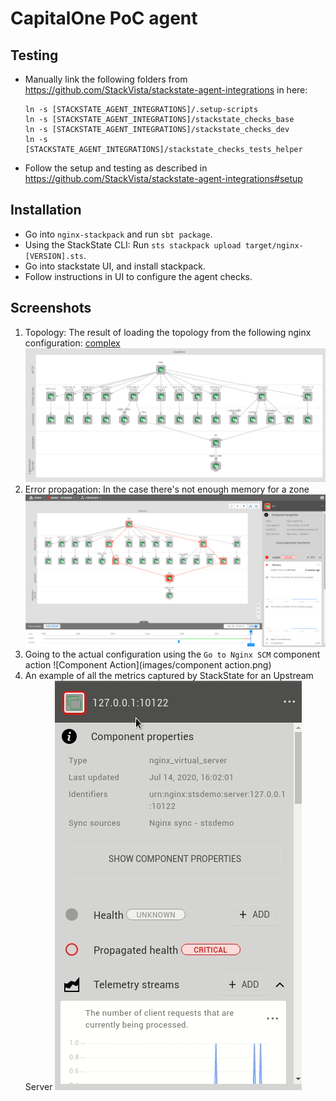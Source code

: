 # CapitalOne PoC agent

## Testing
+ Manually link the following folders from https://github.com/StackVista/stackstate-agent-integrations in here:
  ```  
  ln -s [STACKSTATE_AGENT_INTEGRATIONS]/.setup-scripts
  ln -s [STACKSTATE_AGENT_INTEGRATIONS]/stackstate_checks_base
  ln -s [STACKSTATE_AGENT_INTEGRATIONS]/stackstate_checks_dev
  ln -s [STACKSTATE_AGENT_INTEGRATIONS]/stackstate_checks_tests_helper
  ```
+ Follow the setup and testing as described in https://github.com/StackVista/stackstate-agent-integrations#setup

## Installation
+ Go into `nginx-stackpack` and run `sbt package`.
+ Using the StackState CLI: Run `sts stackpack upload target/nginx-[VERSION].sts`.
+ Go into stackstate UI, and install stackpack.
+ Follow instructions in UI to configure the agent checks.

## Screenshots

1. Topology: The result of loading the topology from the following nginx configuration: [complex](nginx/tests/data/complex/nginx.conf)
![Topology](images/topology.png)
2. Error propagation: In the case there's not enough memory for a zone
![Error](images/error.png)
3. Going to the actual configuration using the `Go to Nginx SCM` component action
![Component Action](images/component action.png)
4. An example of all the metrics captured by StackState for an Upstream Server
![Metrics](images/metrics.gif)